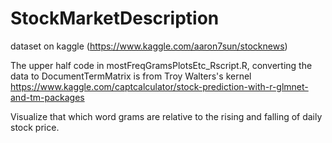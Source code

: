 # StockMarketDescription
dataset on kaggle (https://www.kaggle.com/aaron7sun/stocknews)

The upper half code in mostFreqGramsPlotsEtc_Rscript.R, converting the data to DocumentTermMatrix is from Troy Walters's kernel
https://www.kaggle.com/captcalculator/stock-prediction-with-r-glmnet-and-tm-packages

Visualize that which word grams are relative to the rising and falling of daily stock price.
